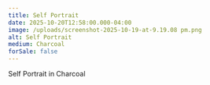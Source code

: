 ```yaml
---
title: Self Portrait
date: 2025-10-20T12:58:00.000-04:00
image: /uploads/screenshot-2025-10-19-at-9.19.08 pm.png
alt: Self Portrait
medium: Charcoal
forSale: false
---
```

Self Portrait in Charcoal
